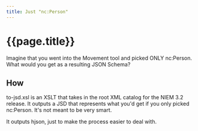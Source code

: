 ```yaml
---
title: Just "nc:Person"
---
```


# {{page.title}}

Imagine that you went into the Movement tool and picked ONLY nc:Person. What would you get as a resulting JSON Schema?

## How

to-jsd.xsl is an XSLT that takes in the root XML catalog for the NIEM 3.2
release. It outputs a JSD that represents what you'd get if you only picked
nc:Person. It's not meant to be very smart.

It outputs hjson, just to make the process easier to deal with. 
